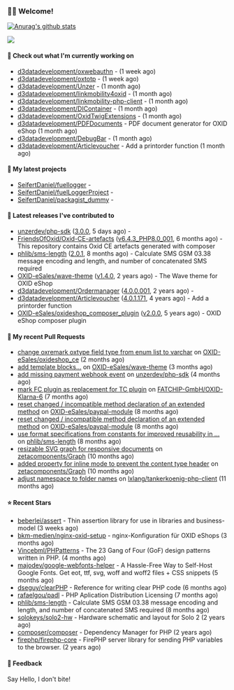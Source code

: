### 🙋🏻 Welcome!

[![Anurag's github stats](https://github-readme-stats.vercel.app/api?username=seifertdaniel&show_icons=true&count_private=true)](https://github.com/anuraghazra/github-readme-stats)

![](https://github-profile-summary-cards.vercel.app/api/cards/profile-details?username=SeifertDaniel&theme=vue)

#### 👷 Check out what I'm currently working on

- [d3datadevelopment/oxwebauthn](https://github.com/d3datadevelopment/oxwebauthn) -  (1 week ago)
- [d3datadevelopment/oxtotp](https://github.com/d3datadevelopment/oxtotp) -  (1 week ago)
- [d3datadevelopment/Unzer](https://github.com/d3datadevelopment/Unzer) -  (1 month ago)
- [d3datadevelopment/linkmobility4oxid](https://github.com/d3datadevelopment/linkmobility4oxid) -  (1 month ago)
- [d3datadevelopment/linkmobility-php-client](https://github.com/d3datadevelopment/linkmobility-php-client) -  (1 month ago)
- [d3datadevelopment/DIContainer](https://github.com/d3datadevelopment/DIContainer) -  (1 month ago)
- [d3datadevelopment/OxidTwigExtensions](https://github.com/d3datadevelopment/OxidTwigExtensions) -  (1 month ago)
- [d3datadevelopment/PDFDocuments](https://github.com/d3datadevelopment/PDFDocuments) - PDF document generator for OXID eShop (1 month ago)
- [d3datadevelopment/DebugBar](https://github.com/d3datadevelopment/DebugBar) -  (1 month ago)
- [d3datadevelopment/Articlevoucher](https://github.com/d3datadevelopment/Articlevoucher) - Add a printorder function (1 month ago)

#### 🌱 My latest projects

- [SeifertDaniel/fuellogger](https://github.com/SeifertDaniel/fuellogger) - 
- [SeifertDaniel/fuelLoggerProject](https://github.com/SeifertDaniel/fuelLoggerProject) - 
- [SeifertDaniel/packagist_dummy](https://github.com/SeifertDaniel/packagist_dummy) - 

#### 🔭 Latest releases I've contributed to

- [unzerdev/php-sdk](https://github.com/unzerdev/php-sdk) ([3.0.0](https://github.com/unzerdev/php-sdk/releases/tag/3.0.0), 5 days ago) - 
- [FriendsOfOxid/Oxid-CE-artefacts](https://github.com/FriendsOfOxid/Oxid-CE-artefacts) ([v6.4.3_PHP8.0_001](https://github.com/FriendsOfOxid/Oxid-CE-artefacts/releases/tag/v6.4.3_PHP8.0_001), 6 months ago) - This repository contains Oxid CE artefacts generated with composer
- [phlib/sms-length](https://github.com/phlib/sms-length) ([2.0.1](https://github.com/phlib/sms-length/releases/tag/2.0.1), 8 months ago) - Calculate SMS GSM 03.38 message encoding and length, and number of concatenated SMS required
- [OXID-eSales/wave-theme](https://github.com/OXID-eSales/wave-theme) ([v1.4.0](https://github.com/OXID-eSales/wave-theme/releases/tag/v1.4.0), 2 years ago) - The Wave theme for OXID eShop
- [d3datadevelopment/Ordermanager](https://github.com/d3datadevelopment/Ordermanager) ([4.0.0.001](https://github.com/d3datadevelopment/Ordermanager/releases/tag/4.0.0.001), 2 years ago) - 
- [d3datadevelopment/Articlevoucher](https://github.com/d3datadevelopment/Articlevoucher) ([4.0.1.171](https://github.com/d3datadevelopment/Articlevoucher/releases/tag/4.0.1.171), 4 years ago) - Add a printorder function
- [OXID-eSales/oxideshop_composer_plugin](https://github.com/OXID-eSales/oxideshop_composer_plugin) ([v2.0.0](https://github.com/OXID-eSales/oxideshop_composer_plugin/releases/tag/v2.0.0), 5 years ago) - OXID eShop composer plugin

#### 🔨 My recent Pull Requests

- [change oxremark oxtype field type from enum list to varchar](https://github.com/OXID-eSales/oxideshop_ce/pull/903) on [OXID-eSales/oxideshop_ce](https://github.com/OXID-eSales/oxideshop_ce) (2 months ago)
- [add template blocks...](https://github.com/OXID-eSales/wave-theme/pull/124) on [OXID-eSales/wave-theme](https://github.com/OXID-eSales/wave-theme) (3 months ago)
- [add missing payment webhook event](https://github.com/unzerdev/php-sdk/pull/117) on [unzerdev/php-sdk](https://github.com/unzerdev/php-sdk) (4 months ago)
- [mark FC plugin as replacement for TC plugin](https://github.com/FATCHIP-GmbH/OXID-Klarna-6/pull/61) on [FATCHIP-GmbH/OXID-Klarna-6](https://github.com/FATCHIP-GmbH/OXID-Klarna-6) (7 months ago)
- [reset changed / incompatible method declaration of an extended method](https://github.com/OXID-eSales/paypal-module/pull/40) on [OXID-eSales/paypal-module](https://github.com/OXID-eSales/paypal-module) (8 months ago)
- [reset changed / incompatible method declaration of an extended method](https://github.com/OXID-eSales/paypal-module/pull/39) on [OXID-eSales/paypal-module](https://github.com/OXID-eSales/paypal-module) (8 months ago)
- [use format specifications from constants for improved reusability in …](https://github.com/phlib/sms-length/pull/11) on [phlib/sms-length](https://github.com/phlib/sms-length) (8 months ago)
- [resizable SVG graph for responsive documents](https://github.com/zetacomponents/Graph/pull/37) on [zetacomponents/Graph](https://github.com/zetacomponents/Graph) (10 months ago)
- [added property for inline mode to prevent the content type header](https://github.com/zetacomponents/Graph/pull/36) on [zetacomponents/Graph](https://github.com/zetacomponents/Graph) (10 months ago)
- [adjust namespace to folder names](https://github.com/lxlang/tankerkoenig-php-client/pull/1) on [lxlang/tankerkoenig-php-client](https://github.com/lxlang/tankerkoenig-php-client) (11 months ago)

#### ⭐ Recent Stars

- [beberlei/assert](https://github.com/beberlei/assert) - Thin assertion library for use in libraries and business-model (3 weeks ago)
- [bkm-medien/nginx-oxid-setup](https://github.com/bkm-medien/nginx-oxid-setup) - nginx-Konfiguration für OXID eShops (3 months ago)
- [Vincebml/PHPatterns](https://github.com/Vincebml/PHPatterns) - The 23 Gang of Four (GoF) design patterns written in PHP. (4 months ago)
- [majodev/google-webfonts-helper](https://github.com/majodev/google-webfonts-helper) - A Hassle-Free Way to Self-Host Google Fonts. Get eot, ttf, svg, woff and woff2 files &#43; CSS snippets (5 months ago)
- [dseguy/clearPHP](https://github.com/dseguy/clearPHP) - Reference for writing clear PHP code  (6 months ago)
- [rafaelgou/padl](https://github.com/rafaelgou/padl) - PHP Aplication Distribution Licensing (7 months ago)
- [phlib/sms-length](https://github.com/phlib/sms-length) - Calculate SMS GSM 03.38 message encoding and length, and number of concatenated SMS required (8 months ago)
- [solokeys/solo2-hw](https://github.com/solokeys/solo2-hw) - Hardware schematic and layout for Solo 2 (2 years ago)
- [composer/composer](https://github.com/composer/composer) - Dependency Manager for PHP (2 years ago)
- [firephp/firephp-core](https://github.com/firephp/firephp-core) - FirePHP server library for sending PHP variables to the browser. (2 years ago)

#### 💬 Feedback

Say Hello, I don't bite!
